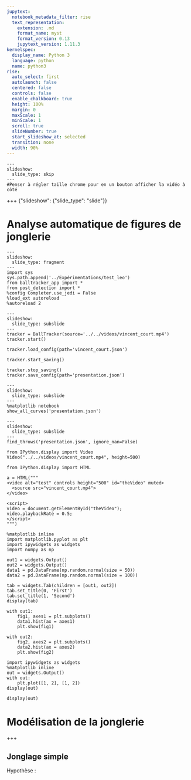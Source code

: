 ```yaml
---
jupytext:
  notebook_metadata_filter: rise
  text_representation:
    extension: .md
    format_name: myst
    format_version: 0.13
    jupytext_version: 1.11.3
kernelspec:
  display_name: Python 3
  language: python
  name: python3
rise:
  auto_select: first
  autolaunch: false
  centered: false
  controls: false
  enable_chalkboard: true
  height: 100%
  margin: 0
  maxScale: 1
  minScale: 1
  scroll: true
  slideNumber: true
  start_slideshow_at: selected
  transition: none
  width: 90%
---
```


```{code-cell} ipython3
---
slideshow:
  slide_type: skip
---
#Penser à régler taille chrome pour en un bouton afficher la vidéo à côté
```

+++ {"slideshow": {"slide_type": "slide"}}

# Analyse automatique de figures de jonglerie

```{code-cell} ipython3
---
slideshow:
  slide_type: fragment
---
import sys
sys.path.append('../Expérimentations/test_leo')
from balltracker_app import *
from post_detection import *
%config Completer.use_jedi = False
%load_ext autoreload
%autoreload 2
```

```{code-cell} ipython3
---
slideshow:
  slide_type: subslide
---
tracker = BallTracker(source='../../videos/vincent_court.mp4')
tracker.start()
```

```{code-cell} ipython3
tracker.load_config(path='vincent_court.json')
```

```{code-cell} ipython3
tracker.start_saving()
```

```{code-cell} ipython3
tracker.stop_saving()
tracker.save_config(path='presentation.json')
```

```{code-cell} ipython3
---
slideshow:
  slide_type: subslide
---
%matplotlib notebook
show_all_curves('presentation.json')
```

```{code-cell} ipython3
---
slideshow:
  slide_type: subslide
---
find_throws('presentation.json', ignore_nan=False)
```

```{code-cell} ipython3
from IPython.display import Video
Video("../../videos/vincent_court.mp4", height=500)
```

```{code-cell} ipython3
from IPython.display import HTML

a = HTML("""
<video alt="test" controls height="500" id="theVideo" muted>
  <source src="vincent_court.mp4">
</video>

<script>
video = document.getElementById("theVideo");
video.playbackRate = 0.5;
</script>
""")
```

```{code-cell} ipython3
%matplotlib inline
import matplotlib.pyplot as plt
import ipywidgets as widgets
import numpy as np

out1 = widgets.Output()
out2 = widgets.Output()
data1 = pd.DataFrame(np.random.normal(size = 50))
data2 = pd.DataFrame(np.random.normal(size = 100))

tab = widgets.Tab(children = [out1, out2])
tab.set_title(0, 'First')
tab.set_title(1, 'Second')
display(tab)

with out1:
    fig1, axes1 = plt.subplots()
    data1.hist(ax = axes1)
    plt.show(fig1)

with out2:
    fig2, axes2 = plt.subplots()
    data2.hist(ax = axes2)
    plt.show(fig2)
```

```{code-cell} ipython3
import ipywidgets as widgets
%matplotlib inline
out = widgets.Output()
with out:
    plt.plot([1, 2], [1, 2])
display(out)
```

```{code-cell} ipython3
display(out)
```

# Modélisation de la jonglerie

+++

## Jonglage simple
Hypothèse :
